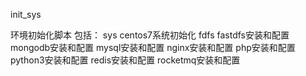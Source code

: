 init_sys

环境初始化脚本
包括：
sys centos7系统初始化
fdfs fastdfs安装和配置
mongodb安装和配置
mysql安装和配置
nginx安装和配置
php安装和配置
python3安装和配置
redis安装和配置
rocketmq安装和配置
